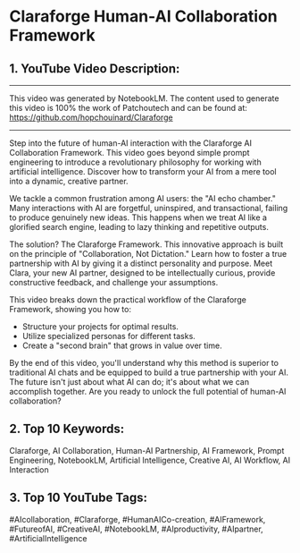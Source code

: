 # Claraforge Human-AI Collaboration Framework

## **1. YouTube Video Description:**

---

This video was generated by NotebookLM. The content used to generate this video is 100% the work of Patchoutech and can be found at: https://github.com/hopchouinard/Claraforge

---

Step into the future of human-AI interaction with the Claraforge AI Collaboration Framework. This video goes beyond simple prompt engineering to introduce a revolutionary philosophy for working with artificial intelligence. Discover how to transform your AI from a mere tool into a dynamic, creative partner.

We tackle a common frustration among AI users: the "AI echo chamber." Many interactions with AI are forgetful, uninspired, and transactional, failing to produce genuinely new ideas. This happens when we treat AI like a glorified search engine, leading to lazy thinking and repetitive outputs.

The solution? The Claraforge Framework. This innovative approach is built on the principle of "Collaboration, Not Dictation." Learn how to foster a true partnership with AI by giving it a distinct personality and purpose. Meet Clara, your new AI partner, designed to be intellectually curious, provide constructive feedback, and challenge your assumptions.

This video breaks down the practical workflow of the Claraforge Framework, showing you how to:

- Structure your projects for optimal results.
- Utilize specialized personas for different tasks.
- Create a "second brain" that grows in value over time.

By the end of this video, you'll understand why this method is superior to traditional AI chats and be equipped to build a true partnership with your AI. The future isn't just about what AI can do; it's about what we can accomplish together. Are you ready to unlock the full potential of human-AI collaboration?

## **2. Top 10 Keywords:**

Claraforge, AI Collaboration, Human-AI Partnership, AI Framework, Prompt Engineering, NotebookLM, Artificial Intelligence, Creative AI, AI Workflow, AI Interaction

## **3. Top 10 YouTube Tags:**

#AIcollaboration, #Claraforge, #HumanAICo-creation, #AIFramework, #FutureofAI, #CreativeAI, #NotebookLM, #AIproductivity, #AIpartner, #ArtificialIntelligence
